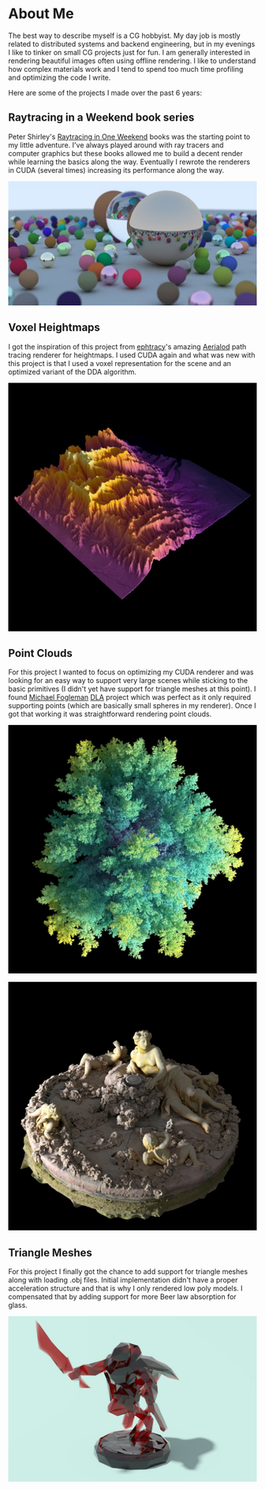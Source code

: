 # About Me

The best way to describe myself is a CG hobbyist. My day job is mostly related to distributed systems and backend engineering, but in my evenings I like to tinker on small CG projects just for fun. I am generally interested in rendering beautiful images often using offline rendering. I like to understand how complex materials work and I tend to spend too much time profiling and optimizing the code I write.

Here are some of the projects I made over the past 6 years:

## Raytracing in a Weekend book series

Peter Shirley's [Raytracing in One Weekend](https://raytracing.github.io/) books was the starting point to my little adventure. I've always played around with ray tracers and computer graphics but these books allowed me to build a decent render while learning the basics along the way. Eventually I rewrote the renderers in CUDA (several times) increasing its performance along the way.

![Spheres scene](/images/RaytracingInAWeekend.jpg)

## Voxel Heightmaps

I got the inspiration of this project from [ephtracy](https://twitter.com/ephtracy)'s amazing [Aerialod](https://ephtracy.github.io/index.html?page=aerialod) path tracing renderer for heightmaps. I used CUDA again and what was new with this project is that I used a voxel representation for the scene and an optimized variant of the DDA algorithm.

![Colored heightmap](/images/VoxelHeightmap4.jpg)

## Point Clouds

For this project I wanted to focus on optimizing my CUDA renderer and was looking for an easy way to support very large scenes while sticking to the basic primitives (I didn't yet have support for triangle meshes at this point). I found [Michael Fogleman](https://www.michaelfogleman.com/) [DLA](https://www.michaelfogleman.com/projects/dlaf/) project which was perfect as it only required supporting points (which are basically small spheres in my renderer). Once I got that working it was straightforward rendering point clouds.

![DLA point cloud](/images/DLAGenerator2.jpg)

![Point cloud fountain scene](/images/PointClouds.jpg)

## Triangle Meshes

For this project I finally got the chance to add support for triangle meshes along with loading .obj files. Initial implementation didn't have a proper acceleration structure and that is why I only rendered low poly models. I compensated that by adding support for more Beer law absorption for glass.

![Glass model](/images/LowPolyTintedGlass3.jpg)



<!--
**voxel-tracer/voxel-tracer** is a ✨ _special_ ✨ repository because its `README.md` (this file) appears on your GitHub profile.

Here are some ideas to get you started:

- 🔭 I’m currently working on ...
- 🌱 I’m currently learning ...
- 👯 I’m looking to collaborate on ...
- 🤔 I’m looking for help with ...
- 💬 Ask me about ...
- 📫 How to reach me: ...
- 😄 Pronouns: ...
- ⚡ Fun fact: ...
-->
